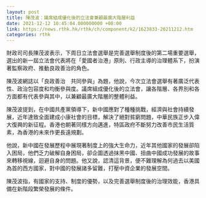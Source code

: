```yaml
---
layout: post
title: 陳茂波：議席組成優化後的立法會兼顧最廣大階層利益
date: 2021-12-12 10:45:04.000000000 +08:00
link: https://news.rthk.hk/rthk/ch/component/k2/1623833-20211212.htm
categories: rthk
---
```


財政司司長陳茂波表示，下周日立法會選舉是完善選舉制度後的第二場重要選舉，選出的新一屆立法會代表將在「愛國者治港」原則、行政主導的治理體系下，扮演著監察政府、推動良政善治的角色。

陳茂波網誌以「良政善治　共同參與」為題，他說，今次立法會選舉有著廣泛代表性、政治包容度和均衡參與度。議席組成優化後的立法會，讓各階層、各界別和各方面都有代表參與其中，以兼顧最廣大階層的整體利益。

陳茂波提到，在中國共產黨領導下，新中國應對了種種挑戰，經濟與社會持續發展，近年達致全面建成小康社會的目標，解決了絕對貧窮問題，中華民族正步入偉大復興的新征程。香港也朝著同樣方向邁進，特區政府不斷努力改善市民生活質素，為香港的未來作更長遠規劃。

他說，新中國在發展歷程中展現著制度上的強大生命力，近年其他國家的發展卻陷入困局，他們乏力破解自身困局，卻企圖透過抹黑中國、扭曲中國成功發展的故事來轉移視線，迴避自身的問題。他又說，認清這背景，便不難理解為何過去以美國為首的西方國家，對中國的發展諸多留難，打壓中資企業的發展空間。

陳茂波指，有國家的支持、制度的優勢，以及完善選舉制度後的治理效能，香港具備在新階段繁榮發展的條件。
